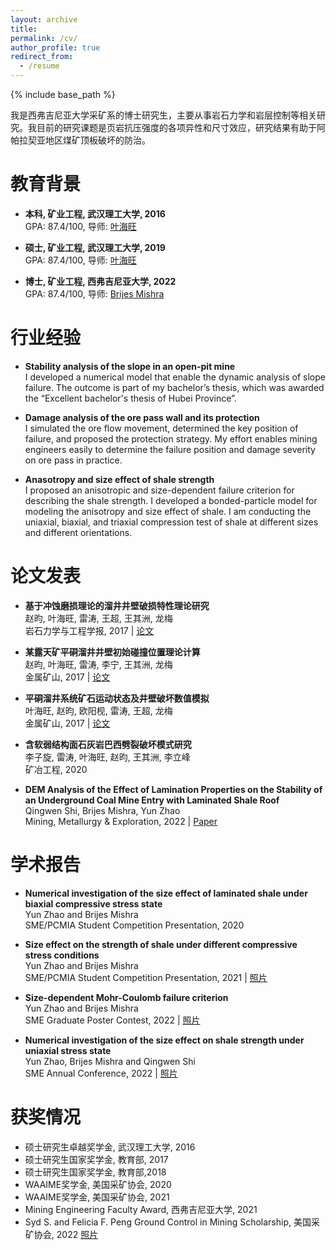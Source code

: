 ```yaml
---
layout: archive
title:
permalink: /cv/
author_profile: true
redirect_from:
  - /resume
---
```


{% include base_path %}
 
我是西弗吉尼亚大学采矿系的博士研究生，主要从事岩石力学和岩层控制等相关研究。我目前的研究课题是页岩抗压强度的各项异性和尺寸效应，研究结果有助于阿帕拉契亚地区煤矿顶板破坏的防治。  

教育背景
======
* **本科, 矿业工程, 武汉理工大学, 2016**  
  GPA: 87.4/100, 导师: [叶海旺](http://sree.whut.edu.cn/yjsjy/dsdw/202201/t20220131_868105.shtml)  

* **硕士, 矿业工程, 武汉理工大学, 2019**  
  GPA: 87.4/100, 导师: [叶海旺](http://sree.whut.edu.cn/yjsjy/dsdw/202201/t20220131_868105.shtml)  
  
* **博士, 矿业工程, 西弗吉尼亚大学, 2022**  
  GPA: 87.4/100, 导师: [Brijes Mishra](https://faculty.utah.edu/u6040186-BRIJES_MISHRA/hm/index.hml)

行业经验
======
* **Stability analysis of the slope in an open-pit mine**   
  I developed a numerical model that enable the dynamic analysis of slope failure. The outcome is part of my bachelor’s thesis, which was awarded the “Excellent bachelor's thesis of Hubei Province”.

* **Damage analysis of the ore pass wall and its protection**   
  I simulated the ore flow movement, determined the key position of failure, and proposed the protection strategy. My effort enables mining engineers easily to determine the failure position and damage severity on ore pass in practice.
  
* **Anasotropy and size effect of shale strength**  
  I proposed an anisotropic and size-dependent failure criterion for describing the shale strength. I developed a bonded-particle model for modeling the anisotropy and size effect of shale. I am conducting the uniaxial, biaxial, and triaxial compression test of shale at different sizes and different orientations. 
  
论文发表
======
* **基于冲蚀磨损理论的溜井井壁破损特性理论研究**  
  赵昀, 叶海旺, 雷涛, 王超, 王其洲, 龙梅  
  岩石力学与工程学报, 2017 | [论文](http://cloud-yunzhao.github.io/files/Paper1.pdf)
 
* **某露天矿平硐溜井井壁初始碰撞位置理论计算**  
  赵昀, 叶海旺, 雷涛, 李宁, 王其洲, 龙梅  
  金属矿山, 2017 | [论文](http://cloud-yunzhao.github.io/files/Paper2.pdf)
 
* **平硐溜井系统矿石运动状态及井壁破坏数值模拟**  
  叶海旺, 赵昀, 欧阳枧, 雷涛, 王超, 龙梅   
  金属矿山, 2017 | [论文](http://cloud-yunzhao.github.io/files/Paper3.pdf)
  
* **含软弱结构面石灰岩巴西劈裂破坏模式研究**  
  李子旋, 雷涛, 叶海旺, 赵昀, 王其洲, 李立峰  
  矿冶工程, 2020

* **DEM Analysis of the Effect of Lamination Properties on the Stability of an Underground Coal Mine Entry with Laminated Shale Roof**  
  Qingwen Shi, Brijes Mishra, Yun Zhao  
  Mining, Metallurgy & Exploration, 2022 | [Paper](http://cloud-yunzhao.github.io/files/Paper5.pdf)
  
学术报告
======
* **Numerical investigation of the size effect of laminated shale under biaxial compressive stress state**  
  Yun Zhao and Brijes Mishra  
  SME/PCMIA Student Competition Presentation, 2020

* **Size effect on the strength of shale under different compressive stress conditions**  
  Yun Zhao and Brijes Mishra  
  SME/PCMIA Student Competition Presentation, 2021 | [照片](http://cloud-yunzhao.github.io/images/PCMIA2021.jpg)

* **Size-dependent Mohr-Coulomb failure criterion**  
  Yun Zhao and Brijes Mishra  
  SME Graduate Poster Contest, 2022 | [照片](http://cloud-yunzhao.github.io/images/Poster1.png)
 
* **Numerical investigation of the size effect on shale strength under uniaxial stress state**  
  Yun Zhao, Brijes Mishra and Qingwen Shi  
  SME Annual Conference, 2022 | [照片](http://cloud-yunzhao.github.io/images/Presentation1.png)
  
获奖情况
======
* 硕士研究生卓越奖学金, 武汉理工大学, 2016
* 硕士研究生国家奖学金, 教育部, 2017
* 硕士研究生国家奖学金, 教育部,2018
* WAAIME奖学金, 美国采矿协会, 2020
* WAAIME奖学金, 美国采矿协会, 2021
* Mining Engineering Faculty Award, 西弗吉尼亚大学, 2021
* Syd S. and Felicia F. Peng Ground Control in Mining Scholarship, 美国采矿协会, 2022 [照片](http://cloud-yunzhao.github.io/images/Award1.png)
